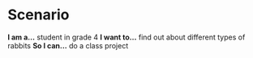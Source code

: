 # Scenario

**I am a…** student in grade 4
**I want to…** find out about different types of rabbits
**So I can…** do a class project